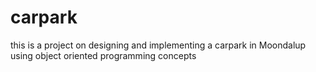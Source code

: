 # carpark
this is a project on designing and implementing a carpark in Moondalup using object oriented programming concepts 
